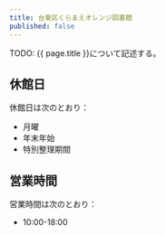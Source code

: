 ```yaml
---
title: 台東区くらまえオレンジ図書館
published: false
---
```


TODO: {{ page.title }}について記述する。

## 休館日

休館日は次のとおり：

* 月曜
* 年末年始
* 特別整理期間

## 営業時間

営業時間は次のとおり：

* 10:00-18:00

